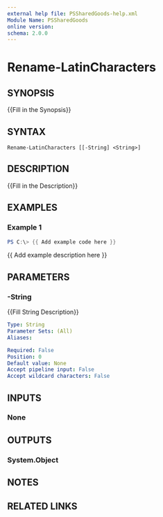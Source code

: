```yaml
---
external help file: PSSharedGoods-help.xml
Module Name: PSSharedGoods
online version:
schema: 2.0.0
---
```


# Rename-LatinCharacters

## SYNOPSIS
{{Fill in the Synopsis}}

## SYNTAX

```
Rename-LatinCharacters [[-String] <String>]
```

## DESCRIPTION
{{Fill in the Description}}

## EXAMPLES

### Example 1
```powershell
PS C:\> {{ Add example code here }}
```

{{ Add example description here }}

## PARAMETERS

### -String
{{Fill String Description}}

```yaml
Type: String
Parameter Sets: (All)
Aliases:

Required: False
Position: 0
Default value: None
Accept pipeline input: False
Accept wildcard characters: False
```

## INPUTS

### None

## OUTPUTS

### System.Object
## NOTES

## RELATED LINKS
